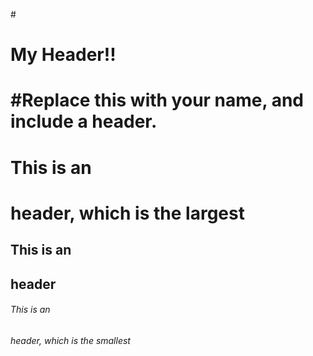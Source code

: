 #<h1> My Header!! <h1>
  
#Replace this with your name, and include a header.
# This is an <h1> header, which is the largest
## This is an <h2> header
###### This is an <h6> header, which is the smallest
